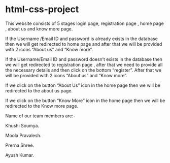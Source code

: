 # html-css-project

This website consists of 5 stages login page, registration page , home page , about us and know more page.

If the Username /Email ID and password is already exists in the database then we will get redirected to home page and after that we will be provided with 2 icons “About us” and “Know more”.

If the Username/Email ID  and password  doesn’t exists in the database then we will get redirected to registration page , after that we need to provide all  the necessary details and then click on the bottom “register”. After that we will be provided with 2 icons “About us” and “Know more”.

If we click on the button “About Us” icon in the home page then we will be redirected to the about us page.

If we click on the button “Know More” icon in the home page then we will be redirected to the Know more page.

Name of our team members are:-

Khushi Soumya.

Moola Pravalesh.

Prerna Shree.

Ayush Kumar.
